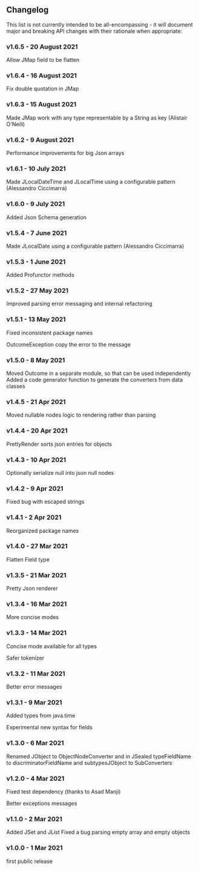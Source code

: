<h2 class="github">Changelog</h2>

This list is not currently intended to be all-encompassing - it will document major and breaking API changes with their
rationale when appropriate:

### v1.6.5 - 20 August 2021

Allow JMap field to be flatten

### v1.6.4 - 16 August 2021

Fix double quotation in JMap

### v1.6.3 - 15 August 2021

Made JMap work with any type representable by a String as key (Alistair O'Neill)

### v1.6.2 - 9 August 2021

Performance improvements for big Json arrays

### v1.6.1 - 10 July 2021

Made JLocalDateTime and JLocalTime using a configurable pattern (Alessandro Ciccimarra)

### v1.6.0 - 9 July 2021

Added Json Schema generation

### v1.5.4 - 7 June 2021

Made JLocalDate using a configurable pattern (Alessandro Ciccimarra)

### v1.5.3 - 1 June 2021

Added Profunctor methods

### v1.5.2 - 27 May 2021

Improved parsing error messaging and internal refactoring

### v1.5.1 - 13 May 2021

Fixed inconsistent package names

OutcomeException copy the error to the message

### v1.5.0 - 8 May 2021

Moved Outcome in a separate module, so that can be used independently Added a code generator function to generate the
converters from data classes

### v1.4.5 - 21 Apr 2021

Moved nullable nodes logic to rendering rather than parsing

### v1.4.4 - 20 Apr 2021

PrettyRender sorts json entries for objects

### v1.4.3 - 10 Apr 2021

Optionally serialize null into json null nodes

### v1.4.2 - 9 Apr 2021

Fixed bug with escaped strings

### v1.4.1 - 2 Apr 2021

Reorganized package names

### v1.4.0 - 27 Mar 2021

Flatten Field type

### v1.3.5 - 21 Mar 2021

Pretty Json renderer

### v1.3.4 - 16 Mar 2021

More concise modes

### v1.3.3 - 14 Mar 2021

Concise mode available for all types

Safer tokenizer

### v1.3.2 - 11 Mar 2021

Better error messages

### v1.3.1 - 9 Mar 2021

Added types from java.time

Experimental new syntax for fields

### v1.3.0 - 6 Mar 2021

Renamed JObject to ObjectNodeConverter and in JSealed typeFieldName to discriminatorFieldName and subtypesJObject to
SubConverters

### v1.2.0 - 4 Mar 2021

Fixed test dependency (thanks to Asad Manji)

Better exceptions messages

### v1.1.0 - 2 Mar 2021

Added JSet and JList Fixed a bug parsing empty array and empty objects

### v1.0.0 - 1 Mar 2021

first public release